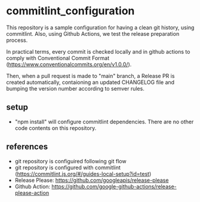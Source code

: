# commitlint_configuration

This repository is a sample configuration for having a clean git history, using commitlint.
Also, using Github Actions, we test the release preparation process.

In practical terms, every commit is checked locally and in github actions to comply with Conventional Commit Format (https://www.conventionalcommits.org/en/v1.0.0/).

Then, when a pull request is made to "main" branch, a Release PR is created automatically, contaioning an updated CHANGELOG file and bumping the version number according to semver rules.

## setup

- "npm install" will configure commitlint dependencies. There are no other code contents on this repository.

## references

- git repository is configuired following git flow
- git repository is configured with commitlint (https://commitlint.js.org/#/guides-local-setup?id=test)
- Release Please: https://github.com/googleapis/release-please
- Github Action: https://github.com/google-github-actions/release-please-action
